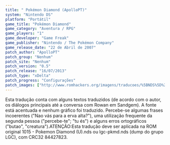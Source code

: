 ```yaml
---
title: " Pokémon Diamond (ApolloPT)"
system: "Nintendo DS"
platform: "Portátil"
game_title: "Pokémon Diamond"
game_category: "Aventura / RPG"
game_players: "1"
game_developer: "Game Freak"
game_publisher: "Nintendo / The Pokémon Company"
game_release_date: "22 de Abril de 2007"
patch_author: "ApolloPT"
patch_group: "Nenhum"
patch_site: "Nenhum"
patch_version: "0.5"
patch_release: "16/07/2013"
patch_type: "xDelta"
patch_progress: "Configurações"
patch_images: ["http://www.romhackers.org/imagens/traducoes/%5BNDS%5D%20Pokemon%20Diamond%20-%20ApolloPT%20-%201.PNG","http://www.romhackers.org/imagens/traducoes/%5BNDS%5D%20Pokemon%20Diamond%20-%20ApolloPT%20-%202.PNG","http://www.romhackers.org/imagens/traducoes/%5BNDS%5D%20Pokemon%20Diamond%20-%20ApolloPT%20-%203.PNG"]
---
```

Esta tradução conta com alguns textos traduzidos (de acordo com o autor, os diálogos principais até a conversa com Rowan em Sandgem). A fonte está acentuada e nenhum gráfico foi traduzido. Percebe-se algumas frases incoerentes ("Nao vás para a erva alta?"), uma utilização frequente da segunda pessoa ("percebe-te"; "tu és") e alguns erros ortográficos ("butao", "creatura").ATENÇÃO:Esta tradução deve ser aplicada na ROM original 1015 - Pokemon Diamond (U).nds ou lgc-pkmd.nds (dump do grupo LGC), com CRC32 84427823.